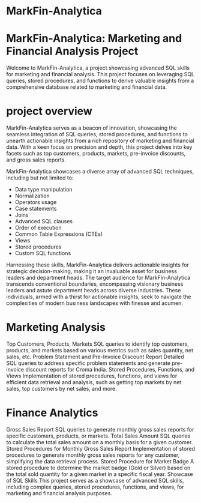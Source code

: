 # MarkFin-Analytica
# MarkFin-Analytica: Marketing and Financial Analysis Project
Welcome to MarkFin-Analytica, a project showcasing advanced SQL skills for marketing and financial analysis. This project focuses on leveraging SQL queries, stored procedures, and functions to derive valuable insights from a comprehensive database related to marketing and financial data.

# project overview
MarkFin-Analytica serves as a beacon of innovation, showcasing the seamless integration of SQL queries, stored procedures, and functions to unearth actionable insights from a rich repository of marketing and financial data. With a keen focus on precision and depth, this project delves into key facets such as top customers, products, markets, pre-invoice discounts, and gross sales reports.

MarkFin-Analytica showcases a diverse array of advanced SQL techniques, including but not limited to:
- Data type manipulation
- Normalization
- Operators usage
- Case statements
- Joins
- Advanced SQL clauses
- Order of execution
- Common Table Expressions (CTEs)
- Views
- Stored procedures
- Custom SQL functions

Harnessing these skills, MarkFin-Analytica delivers actionable insights for strategic decision-making, making it an invaluable asset for business leaders and department heads.
   The target audience for MarkFin-Analytica transcends conventional boundaries, encompassing visionary business leaders and astute department heads across diverse industries. These individuals, armed with a thirst for actionable insights, seek to navigate the complexities of modern business landscapes with finesse and acumen.

# Marketing Analysis
Top Customers, Products, Markets
SQL queries to identify top customers, products, and markets based on various metrics such as sales quantity, net sales, etc.
Problem Statement and Pre-Invoice Discount Report
Detailed SQL queries to address specific problem statements and generate pre-invoice discount reports for Croma India.
Stored Procedures, Functions, and Views
Implementation of stored procedures, functions, and views for efficient data retrieval and analysis, such as getting top markets by net sales, top customers by net sales, and more.

# Finance Analytics
Gross Sales Report
SQL queries to generate monthly gross sales reports for specific customers, products, or markets.
Total Sales Amount
SQL queries to calculate the total sales amount on a monthly basis for a given customer.
Stored Procedures for Monthly Gross Sales Report
Implementation of stored procedures to generate monthly gross sales reports for any customer, simplifying the data retrieval process.
Stored Procedure for Market Badge
A stored procedure to determine the market badge (Gold or Silver) based on the total sold quantity for a given market in a specific fiscal year.
Showcase of SQL Skills
This project serves as a showcase of advanced SQL skills, including complex queries, stored procedures, functions, and views, for marketing and financial analysis purposes.


